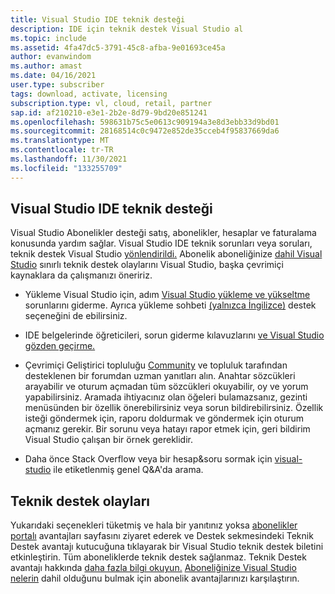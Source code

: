 ```yaml
---
title: Visual Studio IDE teknik desteği
description: IDE için teknik destek Visual Studio al
ms.topic: include
ms.assetid: 4fa47dc5-3791-45c8-afba-9e01693ce45a
author: evanwindom
ms.author: amast
ms.date: 04/16/2021
user.type: subscriber
tags: download, activate, licensing
subscription.type: vl, cloud, retail, partner
sap.id: af210210-e3e1-2b2e-8d79-9bd20e851241
ms.openlocfilehash: 598631b75c5e0613c909194a3e8d3ebb33d9bd01
ms.sourcegitcommit: 28168514c0c9472e852de35cceb4f95837669da6
ms.translationtype: MT
ms.contentlocale: tr-TR
ms.lasthandoff: 11/30/2021
ms.locfileid: "133255709"
---
```

## <a name="visual-studio-ide-technical-support"></a>Visual Studio IDE teknik desteği 

Visual Studio Abonelikler desteği satış, abonelikler, hesaplar ve faturalama konusunda yardım sağlar. Visual Studio IDE teknik sorunları veya soruları, teknik destek Visual Studio [yönlendirildi.](https://visualstudio.microsoft.com/vs/support/) Abonelik aboneliğinize [dahil Visual Studio](https://docs.microsoft.com/visualstudio/subscriptions/vs-tech-support) sınırlı teknik destek olaylarını Visual Studio, başka çevrimiçi kaynaklara da çalışmanızı öneririz.

- Yükleme Visual Studio için, adım [Visual Studio yükleme ve yükseltme](https://docs.microsoft.com/visualstudio/install/troubleshooting-installation-issues) sorunlarını giderme. Ayrıca yükleme sohbeti [(yalnızca İngilizce)](https://visualstudio.microsoft.com/vs/support/#talktous) destek seçeneğini de ebilirsiniz.

- IDE belgelerinde öğreticileri, sorun giderme kılavuzlarını [ve Visual Studio gözden geçirme.](https://docs.microsoft.com/visualstudio/ide/) 

- Çevrimiçi Geliştirici topluluğu [Community](https://developercommunity.visualstudio.com/) ve topluluk tarafından desteklenen bir forumdan uzman yanıtları alın. Anahtar sözcükleri arayabilir ve oturum açmadan tüm sözcükleri okuyabilir, oy ve yorum yapabilirsiniz. Aramada ihtiyacınız olan öğeleri bulamazsanız, gezinti menüsünden bir özellik önerebilirsiniz veya sorun bildirebilirsiniz. Özellik isteği göndermek için, raporu doldurmak ve göndermek için oturum açmanız gerekir. Bir sorunu veya hatayı rapor etmek için, geri bildirim Visual Studio çalışan bir örnek gereklidir.  

- Daha önce Stack Overflow veya bir hesap&soru sormak için [visual-studio](https://stackoverflow.com/questions/tagged/visual-studio?tab=Newest) ile etiketlenmiş genel Q&A'da arama.  

## <a name="technical-support-incidents"></a>Teknik destek olayları 

Yukarıdaki seçenekleri tüketmiş ve hala bir yanıtınız yoksa [abonelikler portalı](https://my.visualstudio.com/Benefits) avantajları sayfasını ziyaret ederek ve Destek sekmesindeki Teknik Destek avantajı kutucuğuna tıklayarak bir Visual Studio teknik destek biletini etkinleştirin. Tüm aboneliklerde teknik destek sağlanmaz. Teknik Destek avantajı hakkında [daha fazla bilgi okuyun.](https://docs.microsoft.com/visualstudio/subscriptions/vs-tech-support) [Aboneliğinize Visual Studio nelerin](https://visualstudio.microsoft.com/vs/benefits/#azure?cat=visual-studio-enterprise-subscription) dahil olduğunu bulmak için abonelik avantajlarınızı karşılaştırın.